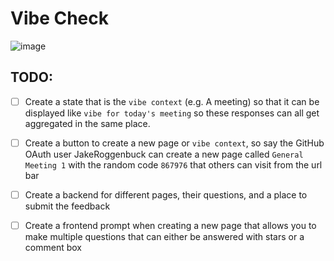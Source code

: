 # Vibe Check

![image](https://github.com/user-attachments/assets/c3585710-0d59-4a47-88ff-701ccebe3bf7)

## TODO:
- [ ] Create a state that is the `vibe context` (e.g. A meeting) so that it can be displayed like `vibe for today's meeting` so these responses can all get aggregated in the same place.

- [ ] Create a button to create a new page or `vibe context`, so say the GitHub OAuth user JakeRoggenbuck can create a new page called `General Meeting 1` with the random code `867976` that others can visit from the url bar

- [ ] Create a backend for different pages, their questions, and a place to submit the feedback

- [ ] Create a frontend prompt when creating a new page that allows you to make multiple questions that can either be answered with stars or a comment box
